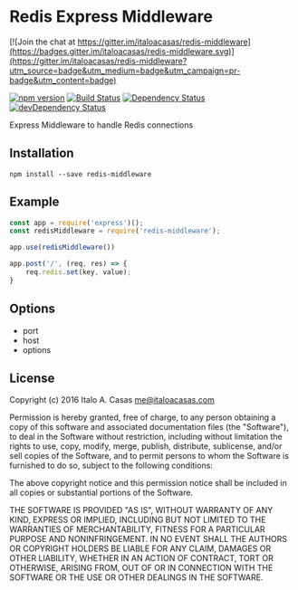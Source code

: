 # Redis Express Middleware

[![Join the chat at https://gitter.im/italoacasas/redis-middleware](https://badges.gitter.im/italoacasas/redis-middleware.svg)](https://gitter.im/italoacasas/redis-middleware?utm_source=badge&utm_medium=badge&utm_campaign=pr-badge&utm_content=badge)

[![npm version](https://badge.fury.io/js/redis-middleware.svg)](https://badge.fury.io/js/redis-middleware)
[![Build Status](https://travis-ci.org/italoacasas/redis-middleware.svg?branch=master)](https://travis-ci.org/italoacasas/redis-middleware)
[![Dependency Status](https://david-dm.org/italoacasas/redis-middleware.svg)](https://david-dm.org/italoacasas/redis-middleware)
[![devDependency Status](https://david-dm.org/italoacasas/redis-middleware/dev-status.svg?theme=shields.io)](https://david-dm.org/italoacasas/redis-middleware#info=devDependencies)

Express Middleware to handle Redis connections

## Installation
`npm install --save redis-middleware`

## Example
```javascript
const app = require('express')();
const redisMiddleware = require('redis-middleware');

app.use(redisMiddleware())

app.post('/', (req, res) => {
    req.redis.set(key, value);  
}
```

## Options
- port
- host
- options

## License
Copyright (c) 2016 Italo A. Casas <me@italoacasas.com>

Permission is hereby granted, free of charge, to any person obtaining a copy of this software and associated documentation files (the "Software"), to deal in the Software without restriction, including without limitation the rights to use, copy, modify, merge, publish, distribute, sublicense, and/or sell copies of the Software, and to permit persons to whom the Software is furnished to do so, subject to the following conditions:

The above copyright notice and this permission notice shall be included in all copies or substantial portions of the Software.

THE SOFTWARE IS PROVIDED "AS IS", WITHOUT WARRANTY OF ANY KIND, EXPRESS OR IMPLIED, INCLUDING BUT NOT LIMITED TO THE WARRANTIES OF MERCHANTABILITY, FITNESS FOR A PARTICULAR PURPOSE AND NONINFRINGEMENT. IN NO EVENT SHALL THE AUTHORS OR COPYRIGHT HOLDERS BE LIABLE FOR ANY CLAIM, DAMAGES OR OTHER LIABILITY, WHETHER IN AN ACTION OF CONTRACT, TORT OR OTHERWISE, ARISING FROM, OUT OF OR IN CONNECTION WITH THE SOFTWARE OR THE USE OR OTHER DEALINGS IN THE SOFTWARE.